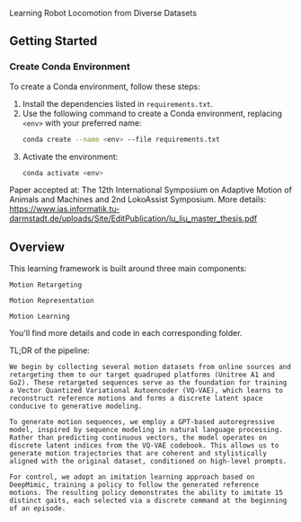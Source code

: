 Learning Robot Locomotion from Diverse Datasets
## Getting Started
### Create Conda Environment
To create a Conda environment, follow these steps:
1. Install the dependencies listed in `requirements.txt`.
2. Use the following command to create a Conda environment, replacing `<env>` with your preferred name:
    ```bash
    conda create --name <env> --file requirements.txt
    ```
3. Activate the environment:
    ```bash
    conda activate <env>
    ```
Paper accepted at: The 12th International Symposium on Adaptive Motion of Animals and Machines and 2nd LokoAssist Symposium.
More details: https://www.ias.informatik.tu-darmstadt.de/uploads/Site/EditPublication/lu_liu_master_thesis.pdf

## Overview

This learning framework is built around three main components:

    Motion Retargeting

    Motion Representation

    Motion Learning

You'll find more details and code in each corresponding folder.

TL;DR of the pipeline:

    We begin by collecting several motion datasets from online sources and retargeting them to our target quadruped platforms (Unitree A1 and Go2). These retargeted sequences serve as the foundation for training a Vector Quantized Variational Autoencoder (VQ-VAE), which learns to reconstruct reference motions and forms a discrete latent space conducive to generative modeling.

    To generate motion sequences, we employ a GPT-based autoregressive model, inspired by sequence modeling in natural language processing. Rather than predicting continuous vectors, the model operates on discrete latent indices from the VQ-VAE codebook. This allows us to generate motion trajectories that are coherent and stylistically aligned with the original dataset, conditioned on high-level prompts.

    For control, we adopt an imitation learning approach based on DeepMimic, training a policy to follow the generated reference motions. The resulting policy demonstrates the ability to imitate 15 distinct gaits, each selected via a discrete command at the beginning of an episode.